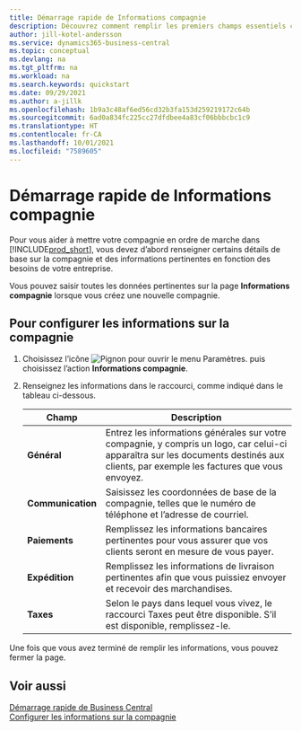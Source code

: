 ```yaml
---
title: Démarrage rapide de Informations compagnie
description: Découvrez comment remplir les premiers champs essentiels concernant votre compagnie dans Business Central en lisant cet article de démarrage rapide.
author: jill-kotel-andersson
ms.service: dynamics365-business-central
ms.topic: conceptual
ms.devlang: na
ms.tgt_pltfrm: na
ms.workload: na
ms.search.keywords: quickstart
ms.date: 09/29/2021
ms.author: a-jillk
ms.openlocfilehash: 1b9a3c48af6ed56cd32b3fa153d259219172c64b
ms.sourcegitcommit: 6ad0a834fc225cc27dfdbee4a83cf06bbbcbc1c9
ms.translationtype: HT
ms.contentlocale: fr-CA
ms.lasthandoff: 10/01/2021
ms.locfileid: "7589605"
---
```

# <a name="company-information-quick-start"></a>Démarrage rapide de Informations compagnie

Pour vous aider à mettre votre compagnie en ordre de marche dans [!INCLUDE[prod_short](includes/prod_short.md)], vous devez d’abord renseigner certains détails de base sur la compagnie et des informations pertinentes en fonction des besoins de votre entreprise.  

Vous pouvez saisir toutes les données pertinentes sur la page **Informations compagnie** lorsque vous créez une nouvelle compagnie.

## <a name="to-set-up-company-information"></a>Pour configurer les informations sur la compagnie  

1. Choisissez l’icône ![Pignon pour ouvrir le menu Paramètres.](media/ui-experience/settings_icon_small.png) puis choisissez l’action **Informations compagnie**.
2. Renseignez les informations dans le raccourci, comme indiqué dans le tableau ci-dessous.

    |Champ|Description|  
    |-------------|---------------------------------------|  
    |**Général**|Entrez les informations générales sur votre compagnie, y compris un logo, car celui-ci apparaîtra sur les documents destinés aux clients, par exemple les factures que vous envoyez. |  
    |**Communication**|Saisissez les coordonnées de base de la compagnie, telles que le numéro de téléphone et l’adresse de courriel.|  
    |**Paiements**| Remplissez les informations bancaires pertinentes pour vous assurer que vos clients seront en mesure de vous payer.|  
    |**Expédition**|Remplissez les informations de livraison pertinentes afin que vous puissiez envoyer et recevoir des marchandises.|  
    |**Taxes**|Selon le pays dans lequel vous vivez, le raccourci Taxes peut être disponible. S’il est disponible, remplissez-le.|  

Une fois que vous avez terminé de remplir les informations, vous pouvez fermer la page.  

## <a name="see-also"></a>Voir aussi  

[Démarrage rapide de Business Central](quick-start-business-central.md)  
[Configurer les informations sur la compagnie](LocalFunctionality/Italy/how-to-set-up-company-information.md)  
